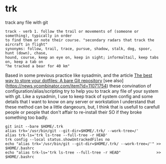 # trk

track any file with git

```
track - verb 1. follow the trail or movements of (someone or something), typically in order 
to find them or note their course. "secondary radars that track the aircraft in flight"
synonyms: follow, trail, trace, pursue, shadow, stalk, dog, spoor, hunt (down), chase, 
hound, course, keep an eye on, keep in sight; informaltail, keep tabs on, keep a tab on
"he tracked a bear for 40 km"
```
Based in some previous practice like sysadmin, and the article [The best way to store your dotfiles: A bare Git repository](https://www.atlassian.com/git/tutorials/dotfiles)
[see also] (https://news.ycombinator.com/item?id=11071754)
these convination of configuration/alias/scripting try to help you to track any file of your system with git.
Like a sysadmin, I use to keep track of system config and some details that I want to know on any server or workstation
I understand that these method can be a little dangeours, but, I think that is usefull to carefull people
or people that don't affair to re-install their SO if they broke something too badly.

```
git init --bare $HOME/.trk
alias trk='/usr/bin/git --git-dir=$HOME/.trk/ --work-tree=/'
alias trk-ls='trk ls-tree --full-tree -r HEAD'
trk config --local status.showUntrackedFiles no
echo "alias trk='/usr/bin/git --git-dir=$HOME/.trk/ --work-tree=/'" >> $HOME/.bashrc
echo "alias trk-ls='trk ls-tree --full-tree -r HEAD"                >> $HOME/.bashrc
```
